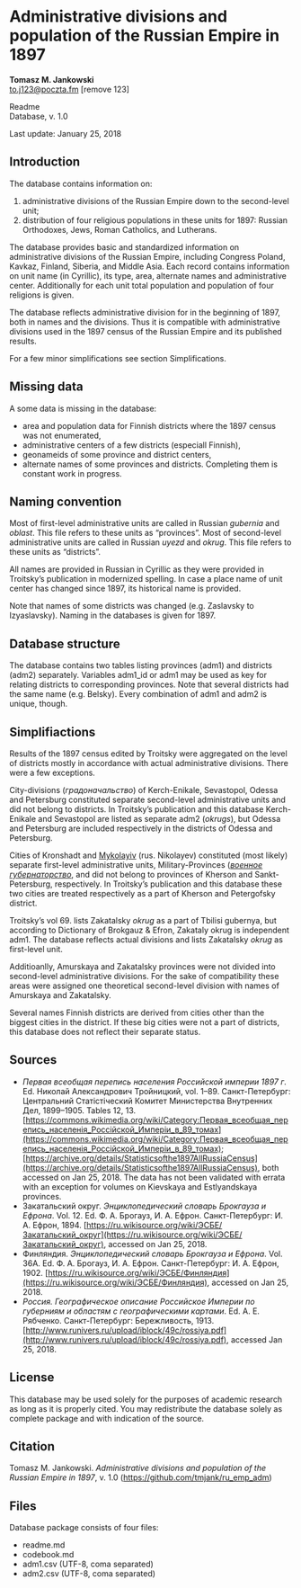 # Administrative divisions and population of the Russian Empire in 1897

**Tomasz M. Jankowski**  
to.j123@poczta.fm [remove 123]

Readme  
Database, v. 1.0


Last update: January 25, 2018


## Introduction

The database contains information on:
1. administrative divisions of the Russian Empire down to the second-level unit;
2. distribution of four religious populations in these units for 1897: Russian Orthodoxes, Jews, Roman Catholics, and Lutherans.

The database provides basic and standardized information on administrative divisions of the Russian Empire, including Congress Poland, Kavkaz, Finland, Siberia, and Middle Asia. Each record contains information on unit name (in Cyrillic), its type, area, alternate names and administrative center. Additionally for each unit total population and population of four religions is given.

The database reflects administrative division for in the beginning of 1897, both in names and the divisions. Thus it is compatible with administrative divisions used in the 1897 census of the Russian Empire and its published results.

For a few minor simplifications see section Simplifications.


## Missing data

A some data is missing in the database:
- area and population data for Finnish districts where the 1897 census was not enumerated,
- administrative centers of a few districts (especiall Finnish),
- geonameids of some province and district centers,
- alternate names of some provinces and districts. Completing them is constant work in progress.


## Naming convention

Most of first-level administrative units are called in Russian _gubernia_ and _oblast_. This file refers to these units as “provinces”. Most of second-level administrative units are called in Russian _uyezd_ and _okrug_. This file refers to these units as “districts”.

All names are provided in Russian in Cyrillic as they were provided in Troitsky’s publication in modernized spelling. In case a place name of unit center has changed since 1897, its historical name is provided.

Note that names of some districts was changed (e.g. Zaslavsky to Izyaslavsky). Naming in the databases is given for 1897.


## Database structure

The database contains two tables listing provinces (adm1) and districts (adm2) separately. Variables adm1_id or adm1 may be used as key for relating districts to corresponding provinces. Note that several districts had the same name (e.g. Belsky). Every combination of adm1 and adm2 is unique, though.


## Simplifiactions

Results of the 1897 census edited by Troitsky were aggregated on the level of districts mostly in accordance with actual administrative divisions. There were a few exceptions.

City-divisions (_градоначальство_) of Kerch-Enikale, Sevastopol, Odessa and Petersburg constituted separate second-level administrative units and did not belong to districts. In Troitsky’s publication and this database Kerch-Enikale and Sevastopol are listed as separate adm2 (_okrugs_), but Odessa and Petersburg are included respectively in the districts of Odessa and Petersburg.

Cities of Kronshadt and [Mykolayiv](https://ru.wikipedia.org/wiki/Николаевское_военное_губернаторство) (rus. Nikolayev) constituted (most likely) separate first-level administrative units, Military-Provinces ([_военное губернаторство_](https://ru.wikipedia.org/wiki/Военный_губернатор_(Россия)), and did not belong to provinces of Kherson and Sankt-Petersburg, respectively. In Troitsky’s publication and this database these two cities are treated respectively as a part of Kherson and Petergofsky district.

Troitsky’s vol 69. lists Zakatalsky _okrug_ as a part of Tbilisi gubernya, but according to Dictionary of Brokgauz & Efron, Zakataly okrug is independent adm1. The database reflects actual divisions and lists Zakatalsky _okrug_ as first-level unit.

Additioanlly, Amurskaya and Zakatalsky provinces were not divided into second-level administrative divisions. For the sake of compatibility these areas were assigned one theoretical second-level division with names of Amurskaya and Zakatalsky. 

Several names Finnish districts are derived from cities other than the biggest cities in the district. If these big cities were not a part of districts, this database does not reflect their separate status.


## Sources

- _Первая всеобщая перепись населения Российской империи 1897 г_. Ed. Николай Александрович Тройницкий, vol. 1–89. Санкт-Петербург: Центральний Статістіческий Комитет Министерства Внутренних Дел, 1899–1905. Tables 12, 13. [https://commons.wikimedia.org/wiki/Category:Первая_всеобщая_перепись_населенiя_Россiйской_Имперiи_в_89_томах](https://commons.wikimedia.org/wiki/Category:Первая_всеобщая_перепись_населенiя_Россiйской_Имперiи_в_89_томах); [https://archive.org/details/Statisticsofthe1897AllRussiaCensus](https://archive.org/details/Statisticsofthe1897AllRussiaCensus), both accessed on Jan 25, 2018. The data has not been validated with errata with an exception for volumes on Kievskaya and Estlyandskaya provinces.
- Закатальский округ. _Энциклопедический словарь Брокгауза и Ефрона_. Vol. 12. Ed. Ф. А. Брогауз, И. А. Ефрон. Санкт-Петербург: И. А. Ефрон, 1894. 
[https://ru.wikisource.org/wiki/ЭСБЕ/Закатальский_округ](https://ru.wikisource.org/wiki/ЭСБЕ/Закатальский_округ), accessed on Jan 25, 2018.
- Финляндия. _Энциклопедический словарь Брокгауза и Ефрона_. Vol. 36А. Ed. Ф. А. Брогауз, И. А. Ефрон. Санкт-Петербург: И. А. Ефрон, 1902. [https://ru.wikisource.org/wiki/ЭСБЕ/Финляндия](https://ru.wikisource.org/wiki/ЭСБЕ/Финляндия), accessed on Jan 25, 2018.
- _Россия. Географическое описание Российское Империи по губерниям и областям с географическими картами_. Ed. А. Е. Рябченко. Санкт-Петербург: Бережливость, 1913. [http://www.runivers.ru/upload/iblock/49c/rossiya.pdf](http://www.runivers.ru/upload/iblock/49c/rossiya.pdf), accessed Jan 25, 2018.


## License

This database may be used solely for the purposes of academic research as long as it is properly cited. You may redistribute the database solely as complete package and with indication of the source.


## Citation

Tomasz M. Jankowski. _Administrative divisions and population of the Russian Empire in 1897_, v. 1.0 (https://github.com/tmjank/ru_emp_adm)

## Files

Database package consists of four files: 

- readme.md
- codebook.md
- adm1.csv (UTF-8, coma separated)
- adm2.csv (UTF-8, coma separated)